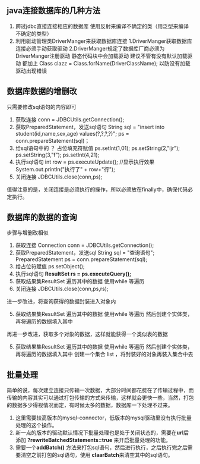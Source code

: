 
## java连接数据库的几种方法

1. 跨过jdbc直接连接相应的数据库
   使用反射来编译不确定的类（用泛型来编译不确定的类型）
2. 利用驱动管理类DriverManger来获取数据库连接
   1.DriverManger获取数据库连接必须手动获取驱动
   2.DriverManger规定了数据库厂商必须为DriverManger注册驱动 静态代码块中会加载驱动 
   建议不管有没有默认加载驱动  都加上 Class clazz = Class.forName(DriverClassName); 以防没有加载驱动出现错误


## 数据库数据的增删改

只需要修改sql语句的内容即可

 1. 获取连接
      conn = JDBCUtils.getConnection();  
 2. 获取PreparedStatement，发送sql语句
      String sql = "insert into student(id,name,sex,age) values(?,?,?,?)";
      ps = conn.prepareStatement(sql)；   
 3. 给sql语句中的 ？ 占位填充符赋值
      ps.setInt(1,01);
      ps.setString(2,"ljr");
      ps.setString(3,"f");
      ps.setInt(4,21);
 4. 执行sql语句
   int row = ps.executeUpdate(); 
   //显示执行效果
   System.out.println("执行了" + row+"行");
 5. 关闭连接
   JDBCUtils.close(conn,ps);

   值得注意的是，关闭连接是必须执行的操作，所以必须放在finally中，确保代码必定执行。


## 数据库的数据的查询

步骤与增删改相似

1. 获取连接
Connection conn = JDBCUtils.getConnection();
2. 获取PreparedStatement，发送sql
String sql = "查询语句";
PreparedStatement ps = conn.prepareStatement(sql);
3. 给占位符赋值
ps.setObject();
4. 执行sql语句
**ResultSet rs = ps.executeQuery();**
5. 获取结果集ResultSet
遍历其中的数据  使用while 等遍历
6. 关闭连接
JDBCUtils.close(conn,ps,rs);

进一步改进，将查询获得的数据封装进入对象内

5. 获取结果集ResultSet
遍历其中的数据  使用while 等遍历
然后创建个实体类，再将遍历的数据填入其中

再进一步改进，获取多个对象的数据，这样就能获得一个类似表的数据

5. 获取结果集ResultSet
遍历其中的数据  使用while 等遍历
然后创建个实体类，再将遍历的数据填入其中
创建一个集合 list ，将封装好的对象再装入集合中去


## 批量处理

简单的说，每次建立连接只传输一次数据，大部分时间都花费在了传输过程中，而传输的内容其实可以通过打包传输的方式来传输，这样就会更快一些，当然，打包的数据多少得视情况而定，有时候太多的数据，数据库一下处理不过来。

1. 这里需要较高版本的mysql-connector，低版本的mysql驱动里没有执行批量处理的这个操作。
2. 新一点的版本的驱动默认情况下批量处理也是处于关闭状态的，需要在**url**后添加 **?rewriteBatchedStatements=true** 来开启批量处理的功能。
3. 需要一个**addBatch()** 方法来打包sql语句，然后进行执行，之后执行完之后需要清空之前打包的sql语句，使用 **claarBatch**来清空其中的sql语句。